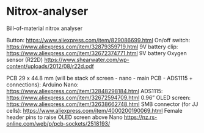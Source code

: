 # Nitrox-analyser

Bill-of-material nitrox analyser

Button: https://www.aliexpress.com/item/829086699.html
On/off switch: https://www.aliexpress.com/item/32879359719.html 
9V battery clip: https://www.aliexpress.com/item/32672374771.html 
9V battery
Oxygen sensor (R22D) https://www.shearwater.com/wp-content/uploads/2012/08/r22d.pdf 

PCB 29 x 44.8 mm (will be stack of screen - nano - main PCB - ADS1115 + connections):
Arduino Nano: https://www.aliexpress.com/item/32848298184.html 
ADS1115: https://www.aliexpress.com/item/32672594709.html 
0.96” OLED screen: https://www.aliexpress.com/item/32638662748.html 
SMB connector (for JJ cells): https://www.aliexpress.com/item/4000200190069.html 
Female header pins to raise OLED screen above Nano https://nz.rs-online.com/web/p/pcb-sockets/2518193/ 
